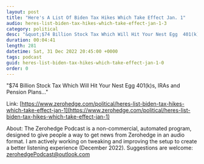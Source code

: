 ```yaml
---
layout: post
title: "Here's A List Of Biden Tax Hikes Which Take Effect Jan. 1"
audio: heres-list-biden-tax-hikes-which-take-effect-jan-1-3
category: political
desc: "&quot;$74 Billion Stock Tax Which Will Hit Your Nest Egg  401(k)s, IRAs and Pension Plans...&quot;"
duration: 00:04:41
length: 281
datetime: Sat, 31 Dec 2022 20:45:00 +0000
tags: podcast
guid: heres-list-biden-tax-hikes-which-take-effect-jan-1-0
order: 0
---
```

&quot;$74 Billion Stock Tax Which Will Hit Your Nest Egg  401(k)s, IRAs and Pension Plans...&quot;

Link: [https://www.zerohedge.com/political/heres-list-biden-tax-hikes-which-take-effect-jan-1](https://www.zerohedge.com/political/heres-list-biden-tax-hikes-which-take-effect-jan-1)

About: The Zerohedge Podcast is a non-commercial, automated program, designed to give people a way to get news from Zerohedge in an audio format.  I am actively working on tweaking and improving the setup to create a better listening experience (December 2022).  Suggestions are welcome: [zerohedgePodcast@outlook.com](mailto:zerohedgePodcast@outlook.com)
